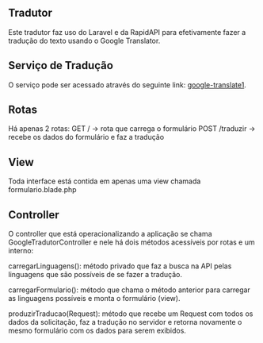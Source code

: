 ## Tradutor

Este tradutor faz uso do Laravel e da RapidAPI para efetivamente fazer a tradução do texto usando o Google Translator.

## Serviço de Tradução

O serviço pode ser acessado através do seguinte link: [google-translate1](https://rapidapi.com/googlecloud/api/google-translate1).


## Rotas

Há apenas 2 rotas:
GET / -> rota que carrega o formulário
POST /traduzir -> recebe os dados do formulário e faz a tradução

## View

Toda interface está contida em apenas uma view chamada formulario.blade.php

## Controller

O controller que está operacionalizando a aplicação se chama GoogleTradutorController e nele há dois métodos acessíveis por rotas e um interno:

carregarLinguagens(): método privado que faz a busca na API pelas linguagens que são possíveis de se fazer a tradução.

carregarFormulario(): método que chama o método anterior para carregar as linguagens possíveis e monta o formulário (view).

produzirTraducao(Request): método que recebe um Request com todos os dados da solicitação, faz a tradução no servidor e retorna novamente o mesmo formulário com os dados para serem exibidos. 